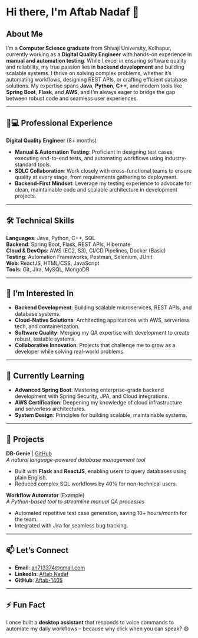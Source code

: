 # Hi there, I'm Aftab Nadaf 👋

## About Me  
I’m a **Computer Science graduate** from Shivaji University, Kolhapur, currently working as a **Digital Quality Engineer** with hands-on experience in **manual and automation testing**. While I excel in ensuring software quality and reliability, my true passion lies in **backend development** and building scalable systems. I thrive on solving complex problems, whether it’s automating workflows, designing REST APIs, or crafting efficient database solutions. My expertise spans **Java**, **Python**, **C++**, and modern tools like **Spring Boot**, **Flask**, and **AWS**, and I’m always eager to bridge the gap between robust code and seamless user experiences.

---

## 👨💻 Professional Experience  
**Digital Quality Engineer** (8+ months)  
- **Manual & Automation Testing**: Proficient in designing test cases, executing end-to-end tests, and automating workflows using industry-standard tools.  
- **SDLC Collaboration**: Work closely with cross-functional teams to ensure quality at every stage, from requirements gathering to deployment.  
- **Backend-First Mindset**: Leverage my testing experience to advocate for clean, maintainable code and scalable architecture in development projects.  

---

## 🛠️ Technical Skills  
**Languages**: Java, Python, C++, SQL  
**Backend**: Spring Boot, Flask, REST APIs, Hibernate  
**Cloud & DevOps**: AWS (EC2, S3), CI/CD Pipelines, Docker (Basic)  
**Testing**: Automation Frameworks, Postman, Selenium, JUnit  
**Web**: ReactJS, HTML/CSS, JavaScript  
**Tools**: Git, Jira, MySQL, MongoDB  

---

## 👀 I’m Interested In  
- **Backend Development**: Building scalable microservices, REST APIs, and database systems.  
- **Cloud-Native Solutions**: Architecting applications with AWS, serverless tech, and containerization.  
- **Software Quality**: Merging my QA expertise with development to create robust, testable systems.  
- **Collaborative Innovation**: Projects that challenge me to grow as a developer while solving real-world problems.  

---

## 🌱 Currently Learning  
- **Advanced Spring Boot**: Mastering enterprise-grade backend development with Spring Security, JPA, and Cloud integrations.  
- **AWS Certification**: Deepening my knowledge of cloud infrastructure and serverless architectures.  
- **System Design**: Principles for building scalable, maintainable systems.  

---

## 💼 Projects  
**DB-Genie** | [GitHub](https://github.com/Aftab-1405)  
_A natural language-powered database management tool_  
- Built with **Flask** and **ReactJS**, enabling users to query databases using plain English.  
- Reduced complex SQL workflows by 40% for non-technical users.  

**Workflow Automator** (Example)  
_A Python-based tool to streamline manual QA processes_  
- Automated repetitive test case generation, saving 10+ hours/month for the team.  
- Integrated with Jira for seamless bug tracking.  

---

## 📫 Let’s Connect  
- **Email**: [an713374@gmail.com](mailto:an713374@gmail.com)  
- **LinkedIn**: [Aftab Nadaf](https://www.linkedin.com/in/aftab-nadaf)  
- **GitHub**: [Aftab-1405](https://github.com/Aftab-1405)  

---

## ⚡ Fun Fact  
I once built a **desktop assistant** that responds to voice commands to automate my daily workflows – because why click when you can speak? 😄

